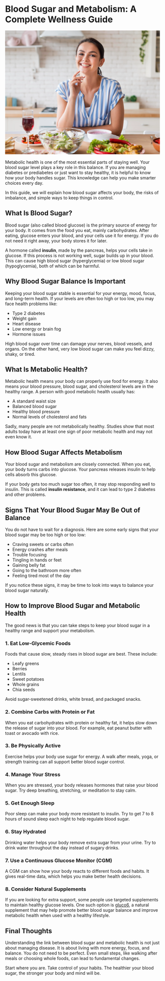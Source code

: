 # Blood Sugar and Metabolism: A Complete Wellness Guide

![Gluco6](https://raw.githubusercontent.com/healthynutrix/glucose-and-metabolism-wellness/main/metabolism.webp)

Metabolic health is one of the most essential parts of staying well. Your blood sugar level plays a key role in this balance. If you are managing diabetes or prediabetes or just want to stay healthy, it is helpful to know how your body handles sugar. This knowledge can help you make smarter choices every day.

In this guide, we will explain how blood sugar affects your body, the risks of imbalance, and simple ways to keep things in control.

## What Is Blood Sugar?

Blood sugar (also called blood glucose) is the primary source of energy for your body. It comes from the food you eat, mainly carbohydrates. After eating, glucose enters your blood, and your cells use it for energy. If you do not need it right away, your body stores it for later.

A hormone called **insulin**, made by the pancreas, helps your cells take in glucose. If this process is not working well, sugar builds up in your blood. This can cause high blood sugar (hyperglycemia) or low blood sugar (hypoglycemia), both of which can be harmful.

## Why Blood Sugar Balance Is Important

Keeping your blood sugar stable is essential for your energy, mood, focus, and long-term health. If your levels are often too high or too low, you may face health problems like:

- Type 2 diabetes  
- Weight gain  
- Heart disease  
- Low energy or brain fog  
- Hormone issues  

High blood sugar over time can damage your nerves, blood vessels, and organs. On the other hand, very low blood sugar can make you feel dizzy, shaky, or tired.

## What Is Metabolic Health?

Metabolic health means your body can properly use food for energy. It also means your blood pressure, blood sugar, and cholesterol levels are in the healthy range. A person with good metabolic health usually has:

- A standard waist size  
- Balanced blood sugar  
- Healthy blood pressure  
- Normal levels of cholesterol and fats  

Sadly, many people are not metabolically healthy. Studies show that most adults today have at least one sign of poor metabolic health and may not even know it.

## How Blood Sugar Affects Metabolism

Your blood sugar and metabolism are closely connected. When you eat, your body turns carbs into glucose. Your pancreas releases insulin to help cells absorb this glucose.

If your body gets too much sugar too often, it may stop responding well to insulin. This is called **insulin resistance**, and it can lead to type 2 diabetes and other problems.

## Signs That Your Blood Sugar May Be Out of Balance

You do not have to wait for a diagnosis. Here are some early signs that your blood sugar may be too high or too low:

- Craving sweets or carbs often  
- Energy crashes after meals  
- Trouble focusing  
- Tingling in hands or feet  
- Gaining belly fat  
- Going to the bathroom more often  
- Feeling tired most of the day  

If you notice these signs, it may be time to look into ways to balance your blood sugar naturally.

## How to Improve Blood Sugar and Metabolic Health

The good news is that you can take steps to keep your blood sugar in a healthy range and support your metabolism.

### 1. Eat Low-Glycemic Foods

Foods that cause slow, steady rises in blood sugar are best. These include:

- Leafy greens  
- Berries  
- Lentils  
- Sweet potatoes  
- Whole grains  
- Chia seeds  

Avoid sugar-sweetened drinks, white bread, and packaged snacks.

### 2. Combine Carbs with Protein or Fat

When you eat carbohydrates with protein or healthy fat, it helps slow down the release of sugar into your blood. For example, eat peanut butter with toast or avocado with rice.

### 3. Be Physically Active

Exercise helps your body use sugar for energy. A walk after meals, yoga, or strength training can all support better blood sugar control.

### 4. Manage Your Stress

When you are stressed, your body releases hormones that raise your blood sugar. Try deep breathing, stretching, or meditation to stay calm.

### 5. Get Enough Sleep

Poor sleep can make your body more resistant to insulin. Try to get 7 to 8 hours of sound sleep each night to help regulate blood sugar.

### 6. Stay Hydrated

Drinking water helps your body remove extra sugar from your urine. Try to drink water throughout the day instead of sugary drinks.

### 7. Use a Continuous Glucose Monitor (CGM)

A CGM can show how your body reacts to different foods and habits. It gives real-time data, which helps you make better health decisions.

### 8. Consider Natural Supplements

If you are looking for extra support, some people use targeted supplements to maintain healthy glucose levels. One such option is [gluco6](https://gluco6info.com/), a natural supplement that may help promote better blood sugar balance and improve metabolic health when used with a healthy lifestyle.

## Final Thoughts

Understanding the link between blood sugar and metabolic health is not just about managing disease. It is about living with more energy, focus, and balance. You do not need to be perfect. Even small steps, like walking after meals or choosing whole foods, can lead to fundamental changes.

Start where you are. Take control of your habits. The healthier your blood sugar, the stronger your body and mind will be.
